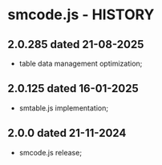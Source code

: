 ﻿smcode.js - HISTORY
===================

2.0.285 dated 21-08-2025
------------------------
- table data management optimization;

2.0.125 dated 16-01-2025
------------------------
- smtable.js implementation;

2.0.0 dated 21-11-2024
----------------------
- smcode.js release;

